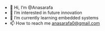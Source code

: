 - 👋 Hi, I’m @Anasarafa
- 👀 I’m interested in future innovation
- 🌱 I’m currently learning embedded systems
- 📫 How to reach me anasarafa0@gmail.com

<!---
Anasarafa/Anasarafa is a ✨ special ✨ repository because its `README.md` (this file) appears on your GitHub profile.
You can click the Preview link to take a look at your changes.
--->
